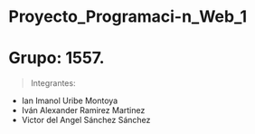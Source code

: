 # Proyecto_Programaci-n_Web_1

# Grupo: 1557.

> Integrantes:

* Ian Imanol Uribe Montoya 
* Iván Alexander Ramirez Martinez 
* Victor del Angel Sánchez Sánchez 
